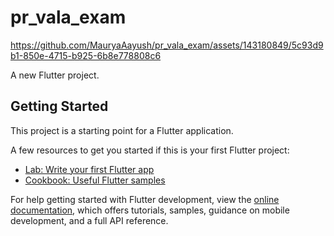 # pr_vala_exam


https://github.com/MauryaAayush/pr_vala_exam/assets/143180849/5c93d9b1-850e-4715-b925-6b8e778808c6


A new Flutter project.

## Getting Started

This project is a starting point for a Flutter application.

A few resources to get you started if this is your first Flutter project:

- [Lab: Write your first Flutter app](https://docs.flutter.dev/get-started/codelab)
- [Cookbook: Useful Flutter samples](https://docs.flutter.dev/cookbook)

For help getting started with Flutter development, view the
[online documentation](https://docs.flutter.dev/), which offers tutorials,
samples, guidance on mobile development, and a full API reference.
